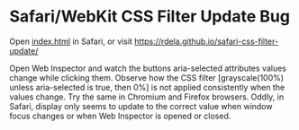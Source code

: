 # Safari/WebKit CSS Filter Update Bug

Open [index.html](./index.html) in Safari, or visit <https://rdela.github.io/safari-css-filter-update/>

Open Web Inspector and watch the buttons aria-selected attributes values change while clicking them. Observe how the CSS filter [grayscale(100%) unless aria-selected is true, then 0%] is not applied consistently when the values change. Try the same in Chromium and Firefox browsers. Oddly, in Safari, display only seems to update to the correct value when window focus changes or when Web Inspector is opened or closed.
